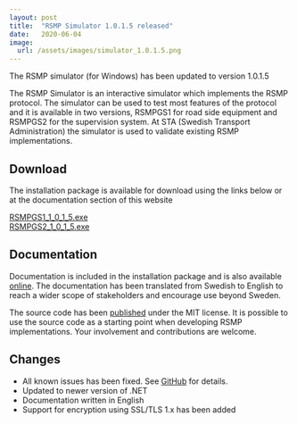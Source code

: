 ```yaml
---
layout: post
title:  "RSMP Simulator 1.0.1.5 released"
date:   2020-06-04
image:
  url: /assets/images/simulator_1.0.1.5.png
---
```


The RSMP simulator (for Windows) has been updated to version 1.0.1.5

The RSMP Simulator is an interactive simulator which implements the RSMP protocol. The simulator can be used to test most features of the protocol and it is available in two versions, RSMPGS1 for road side equipment and RSMPGS2 for the supervision system. At STA (Swedish Transport Administration) the simulator is used to validate existing RSMP implementations.

## Download
The installation package is available for download using the links below or at the documentation section of this website

[RSMPGS1_1_0_1_5.exe](https://github.com/rsmp-nordic/rsmp_simulator/releases/download/1.0.1.5/RSMPGS1_1_0_1_5_Setup.exe)  
[RSMPGS2_1_0_1_5.exe](https://github.com/rsmp-nordic/rsmp_simulator/releases/download/1.0.1.5/RSMPGS2_1_0_1_5_Setup.exe)  

## Documentation
Documentation is included in the installation package and is also available [online](https://github.com/rsmp-nordic/rsmp_simulator/releases/download/1.0.1.5/Manual.RSMP.Simulator.1.0.1.5.English.pdf).
The documentation has been translated from Swedish to English to reach a wider scope of stakeholders and encourage use beyond Sweden.

The source code has been [published](https://github.com/rsmp-nordic/rsmp_simulator) under the MIT license. It is possible to use the source code as a starting point when developing RSMP implementations. Your involvement and contributions are welcome.

## Changes

- All known issues has been fixed. See [GitHub](https://github.com/rsmp-nordic/rsmp_simulator/issues?q=is%3Aissue+is%3Aclosed) for details.
- Updated to newer version of .NET
- Documentation written in English
- Support for encryption using SSL/TLS 1.x has been added

